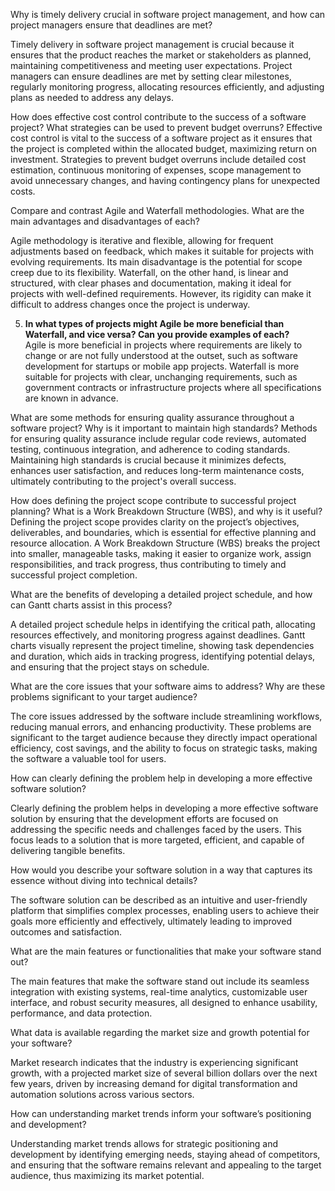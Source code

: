 Why is timely delivery crucial in software project management, and how can project managers ensure that deadlines are met?

   Timely delivery in software project management is crucial because it ensures that the product reaches the market or stakeholders as planned, maintaining competitiveness and meeting user expectations. Project managers can ensure deadlines are met by setting clear milestones, regularly monitoring progress, allocating resources efficiently, and adjusting plans as needed to address any delays.

How does effective cost control contribute to the success of a software project? What strategies can be used to prevent budget overruns?
   Effective cost control is vital to the success of a software project as it ensures that the project is completed within the allocated budget, maximizing return on investment. Strategies to prevent budget overruns include detailed cost estimation, continuous monitoring of expenses, scope management to avoid unnecessary changes, and having contingency plans for unexpected costs.

Compare and contrast Agile and Waterfall methodologies. What are the main advantages and disadvantages of each?

   Agile methodology is iterative and flexible, allowing for frequent adjustments based on feedback, which makes it suitable for projects with evolving requirements. Its main disadvantage is the potential for scope creep due to its flexibility. Waterfall, on the other hand, is linear and structured, with clear phases and documentation, making it ideal for projects with well-defined requirements. However, its rigidity can make it difficult to address changes once the project is underway.

5. **In what types of projects might Agile be more beneficial than Waterfall, and vice versa? Can you provide examples of each?**  
   Agile is more beneficial in projects where requirements are likely to change or are not fully understood at the outset, such as software development for startups or mobile app projects. Waterfall is more suitable for projects with clear, unchanging requirements, such as government contracts or infrastructure projects where all specifications are known in advance.

What are some methods for ensuring quality assurance throughout a software project? Why is it important to maintain high standards?
   Methods for ensuring quality assurance include regular code reviews, automated testing, continuous integration, and adherence to coding standards. Maintaining high standards is crucial because it minimizes defects, enhances user satisfaction, and reduces long-term maintenance costs, ultimately contributing to the project's overall success.

How does defining the project scope contribute to successful project planning? What is a Work Breakdown Structure (WBS), and why is it useful?  
   Defining the project scope provides clarity on the project’s objectives, deliverables, and boundaries, which is essential for effective planning and resource allocation. A Work Breakdown Structure (WBS) breaks the project into smaller, manageable tasks, making it easier to organize work, assign responsibilities, and track progress, thus contributing to timely and successful project completion.

What are the benefits of developing a detailed project schedule, and how can Gantt charts assist in this process?

A detailed project schedule helps in identifying the critical path, allocating resources effectively, and monitoring progress against deadlines. Gantt charts visually represent the project timeline, showing task dependencies and duration, which aids in tracking progress, identifying potential delays, and ensuring that the project stays on schedule.

What are the core issues that your software aims to address? Why are these problems significant to your target audience? 

The core issues addressed by the software include streamlining workflows, reducing manual errors, and enhancing productivity. These problems are significant to the target audience because they directly impact operational efficiency, cost savings, and the ability to focus on strategic tasks, making the software a valuable tool for users.

How can clearly defining the problem help in developing a more effective software solution?

Clearly defining the problem helps in developing a more effective software solution by ensuring that the development efforts are focused on addressing the specific needs and challenges faced by the users. This focus leads to a solution that is more targeted, efficient, and capable of delivering tangible benefits.

How would you describe your software solution in a way that captures its essence without diving into technical details?

The software solution can be described as an intuitive and user-friendly platform that simplifies complex processes, enabling users to achieve their goals more efficiently and effectively, ultimately leading to improved outcomes and satisfaction.

What are the main features or functionalities that make your software stand out?

The main features that make the software stand out include its seamless integration with existing systems, real-time analytics, customizable user interface, and robust security measures, all designed to enhance usability, performance, and data protection.

What data is available regarding the market size and growth potential for your software?

Market research indicates that the industry is experiencing significant growth, with a projected market size of several billion dollars over the next few years, driven by increasing demand for digital transformation and automation solutions across various sectors.

How can understanding market trends inform your software’s positioning and development?

Understanding market trends allows for strategic positioning and development by identifying emerging needs, staying ahead of competitors, and ensuring that the software remains relevant and appealing to the target audience, thus maximizing its market potential.
